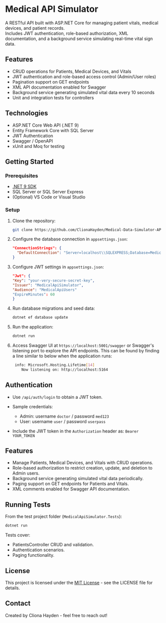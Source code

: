 # Medical API Simulator

A RESTful API built with ASP.NET Core for managing patient vitals, medical devices, and patient records.  
Includes JWT authentication, role-based authorization, XML documentation, and a background service simulating real-time vital sign data.

## Features

- CRUD operations for Patients, Medical Devices, and Vitals
- JWT authentication and role-based access control (Admin/User roles)
- Pagination support on GET endpoints
- XML API documentation enabled for Swagger
- Background service generating simulated vital data every 10 seconds
- Unit and integration tests for controllers

## Technologies

- ASP.NET Core Web API (.NET 9)
- Entity Framework Core with SQL Server
- JWT Authentication
- Swagger / OpenAPI
- xUnit and Moq for testing

## Getting Started

### Prerequisites

- [.NET 9 SDK](https://dotnet.microsoft.com/en-us/download/dotnet/9.0)
- SQL Server or SQL Server Express
- (Optional) VS Code or Visual Studio

### Setup

1. Clone the repository:

   ```bash
   git clone https://github.com/ClionaHayden/Medical-Data-Simulator-API.git
    ```
2. Configure the database connection in `appsettings.json`:

   ```json
   "ConnectionStrings": {
     "DefaultConnection": "Server=localhost\\SQLEXPRESS;Database=MedicalSimDb;Trusted_Connection=True;TrustServerCertificate=True;"
   }
   ```
3. Configure JWT settings in `appsettings.json`:

   ```json
   "Jwt": {
   "Key": "your-very-secure-secret-key",
   "Issuer": "MedicalApiSimulator",
   "Audience": "MedicalApiUsers"
   "ExpireMinutes": 60
   }
    ```
4. Run database migrations and seed data:

   ```bash
   dotnet ef database update
    ```
5. Run the application:

   ```bash
   dotnet run
    ```
6. Access Swagger UI at `https://localhost:5001/swagger` or Swagger's listening port to explore the API endpoints. This can be found by finding a line similar to below when the application runs:
    ```bash
     info: Microsoft.Hosting.Lifetime[14]
        Now listening on: http://localhost:5164
    ```
## Authentication
  - Use `/api/auth/login` to obtain a JWT token.
  
  - Sample credentials:
    - Admin: username `doctor` / password `med123`
    - User: username `user` / password `userpass`
    
  - Include the JWT token in the `Authorization` header as:
    `Bearer YOUR_TOKEN`
  
## Features
- Manage Patients, Medical Devices, and Vitals with CRUD operations.
- Role-based authorization to restrict creation, update, and deletion to Admin users.
- Background service generating simulated vital data periodically.
- Paging support on GET endpoints for Patients and Vitals.
- XML comments enabled for Swagger API documentation.

## Running Tests
From the test project folder (`MedicalApiSimulator.Tests`):
   ```bash
   dotnet run
```

Tests cover:
- PatientsController CRUD and validation.
- Authentication scenarios.
- Paging functionality.

## License
This project is licensed under the [MIT License](LICENSE)  - see the LICENSE file for details.

## Contact
Created by Cliona Hayden - feel free to reach out!
